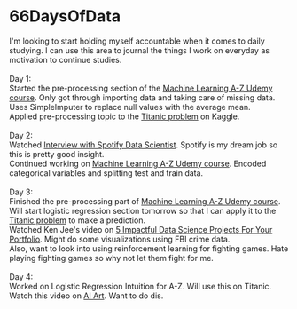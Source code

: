 # 66DaysOfData
I'm looking to start holding myself accountable when it comes to daily studying. I can use this area to journal the things I work on everyday as motivation to continue studies.
<br>
<br>
Day 1: 
<br>
Started the pre-processing section of the [Machine Learning A-Z Udemy course](https://www.udemy.com/share/101WfW3@QgDKzuZ0c01GKZEKvgjVgdyEVvRLSSaiaIlJf2drsLlv_A9pNBlTbJLtlcyGr1K7/). Only got through importing data and taking care of missing data. Uses SimpleImputer to replace null values with the average mean.
<br>
Applied pre-processing topic to the [Titanic problem](https://www.kaggle.com/competitions/titanic/overview) on Kaggle.
<br>
<br>
Day 2:
<br>
Watched [Interview with Spotify Data Scientist](https://www.youtube.com/watch?v=w-TtxkmWEZA). Spotify is my dream job so this is pretty good insight.
<br> 
Continued working on [Machine Learning A-Z Udemy course](https://www.udemy.com/share/101WfW3@QgDKzuZ0c01GKZEKvgjVgdyEVvRLSSaiaIlJf2drsLlv_A9pNBlTbJLtlcyGr1K7/). Encoded categorical variables and splitting test and train data.
<br>
<br>
Day 3:
<br>
Finished the pre-processing part of [Machine Learning A-Z Udemy course](https://www.udemy.com/share/101WfW3@QgDKzuZ0c01GKZEKvgjVgdyEVvRLSSaiaIlJf2drsLlv_A9pNBlTbJLtlcyGr1K7/). 
<br>
Will start logistic regression section tomorrow so that I can apply it to the [Titanic problem](https://www.kaggle.com/competitions/titanic/overview) to make a prediction. 
<br>
Watched Ken Jee's video on [5 Impactful Data Science Projects For Your Portfolio](https://www.youtube.com/watch?v=QMP858aZcow). Might do some visualizations using FBI crime data.
<br>
Also, want to look into using reinforcement learning for fighting games. Hate playing fighting games so why not let them fight for me.
<br>
<br>
Day 4:
<br>
Worked on Logistic Regression Intuition for A-Z. Will use this on Titanic.
<br>
Watch this video on [AI Art](https://www.youtube.com/watch?v=UxQDG6WQT5s&list=WL&index=114). Want to do dis.
